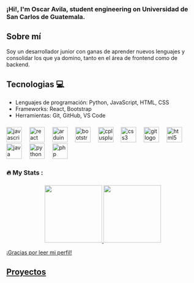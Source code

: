 
### ¡Hi!, I'm Oscar Avila, student engineering on Universidad de San Carlos de Guatemala.

## Sobre mí

<!--Soy un desarrollador jr apasionado por la tecnología y la programación. Me encanta trabajar en proyectos desafiantes y aprender cosas nuevas todos los días.
-->
Soy un desarrollador junior con ganas de aprender nuevos lenguajes y consolidar los que ya domino, tanto en el área de frontend como de backend. 
   
## Tecnologias 💻

- Lenguajes de programación: Python, JavaScript, HTML, CSS
- Frameworks: React, Bootstrap
- Herramientas: Git, GitHub, VS Code


###

<div align="left">
  <img src="https://cdn.jsdelivr.net/gh/devicons/devicon/icons/javascript/javascript-original.svg" height="40" alt="javascript logo"  />
  <img width="12" />
  <img src="https://cdn.jsdelivr.net/gh/devicons/devicon/icons/react/react-original.svg" height="40" alt="react logo"  />
  <img width="12" />
  <img src="https://cdn.jsdelivr.net/gh/devicons/devicon/icons/arduino/arduino-original.svg" height="40" alt="arduino logo"  />
  <img width="12" />
  <img src="https://cdn.jsdelivr.net/gh/devicons/devicon/icons/bootstrap/bootstrap-original.svg" height="40" alt="bootstrap logo"  />
  <img width="12" />
  <img src="https://cdn.jsdelivr.net/gh/devicons/devicon/icons/cplusplus/cplusplus-original.svg" height="40" alt="cplusplus logo"  />
  <img width="12" />
  <img src="https://cdn.jsdelivr.net/gh/devicons/devicon/icons/css3/css3-original.svg" height="40" alt="css3 logo"  />
  <img width="12" />
  <img src="https://cdn.jsdelivr.net/gh/devicons/devicon/icons/git/git-original.svg" height="40" alt="git logo"  />
  <img width="12" />
  <img src="https://cdn.jsdelivr.net/gh/devicons/devicon/icons/html5/html5-original.svg" height="40" alt="html5 logo"  />
  <img width="12" />
  <img src="https://cdn.jsdelivr.net/gh/devicons/devicon/icons/java/java-original.svg" height="40" alt="java logo"  />
  <img width="12" />
  <img src="https://cdn.jsdelivr.net/gh/devicons/devicon/icons/python/python-original.svg" height="40" alt="python logo"  />
  <img width="12" />
  <img src="https://cdn.jsdelivr.net/gh/devicons/devicon/icons/php/php-original.svg" height="40" alt="php logo"  />
</div>


###

<h3 align="left">🔥   My Stats :</h3>

###

<div align="center">
  <a href="https://github.com/OzAvilaD">
  <img height="150rem" src="https://github-readme-stats-eight-theta.vercel.app/api?username=OzAvilaD&show_icons=true&theme=midnight-purple&include_all_commits=true&count_private=true"/>
  <img height="150rem" src="https://github-readme-stats-eight-theta.vercel.app/api/top-langs/?username=OzAvilaD&layout=compact&langs_count=7&theme=midnight-purple"/>
</div>


¡Gracias por leer mi perfil!

## Proyectos
